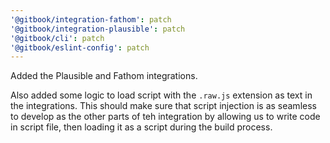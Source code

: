 ```yaml
---
'@gitbook/integration-fathom': patch
'@gitbook/integration-plausible': patch
'@gitbook/cli': patch
'@gitbook/eslint-config': patch
---
```


Added the Plausible and Fathom integrations.

Also added some logic to load script with the `.raw.js` extension as text in the integrations. This should make sure 
that script injection is as seamless to develop as the other parts of teh integration by allowing us to write code
in script file, then loading it as a script during the build process.
